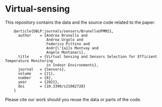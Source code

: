 # Virtual-sensing

This repository contains the data and the source code related to the paper:

        @article{DBLP:journals/sensors/BrunelloUPMM21,
          author    = {Andrea Brunello and
                       Andrea Urgolo and
                       Federico Pittino and
                       Andr{\'{a}}s Montvay and
                       Angelo Montanari},
          title     = {Virtual Sensing and Sensors Selection for Efficient Temperature Monitoring
                       in Indoor Environments},
          journal   = {Sensors},
          volume    = {21},
          number    = {8},
          year      = {2021},
          doi       = {10.3390/s21082728}
        }

Please cite our work should you reuse the data or parts of the code.
